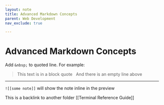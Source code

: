 ```yaml
---
layout: note
title: Advanced Markdown Concepts
parent: Web Development
nav_exclude: true

---
```

# Advanced Markdown Concepts

Add `&nbsp;` to quoted line. For example:

>This text is in a block quote
>&nbsp;
>And there is an empty line above
---

`![[some note]]` will show the note inline in the preview


This is a backlink to another folder [[Terminal Reference Guide]]